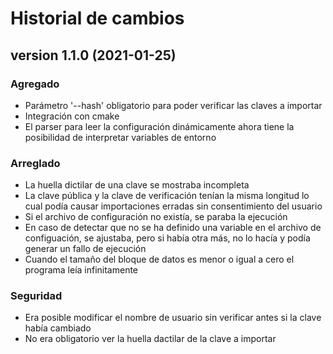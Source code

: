 # Historial de cambios

## version 1.1.0 (2021-01-25)

### Agregado

* Parámetro '--hash' obligatorio para poder verificar las claves a importar
* Integración con cmake
* El parser para leer la configuración dinámicamente ahora tiene la posibilidad de interpretar variables de entorno

### Arreglado

* La huella dictilar de una clave se mostraba incompleta
* La clave pública y la clave de verificación tenían la misma longitud lo cual podía causar importaciones erradas sin consentimiento del usuario
* Si el archivo de configuración no existía, se paraba la ejecución
* En caso de detectar que no se ha definido una variable en el archivo de configuación, se ajustaba, pero si había otra más, no lo hacía y podía generar un fallo de ejecución
* Cuando el tamaño del bloque de datos es menor o igual a cero el programa leía infinitamente

### Seguridad

* Era posible modificar el nombre de usuario sin verificar antes si la clave había cambiado
* No era obligatorio ver la huella dactilar de la clave a importar

